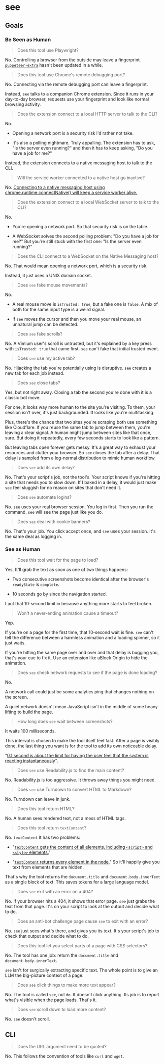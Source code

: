 # see

## Goals

### Be Seen as Human

> Does this tool use Playwright?

No. Controlling a browser from the outside may leave a fingerprint. [`puppeteer-extra`](https://github.com/berstend/puppeteer-extra) hasn't been updated in a while.

> Does this tool use Chrome's remote debugging port?

No. Connecting via the remote debugging port can leave a fingerprint.

Instead, `see` talks to a companion Chrome extension. Since it runs in your day-to-day browser, requests use your fingerprint and look like normal browsing activity.

> Does the extension connect to a local HTTP server to talk to the CLI?

No.

- Opening a network port is a security risk I'd rather not take.

- It's also a polling nightmare. Truly appalling. The extension has to ask, "Is the server even running?" and then it has to keep asking, "Do you have a job for me?"

Instead, the extension connects to a native messaging host to talk to the CLI.

> Will the service worker connected to a native host go inactive?

No. [Connecting to a native messaging host using chrome.runtime.connectNative() will keep a service worker alive.](https://developer.chrome.com/docs/extensions/develop/concepts/service-workers/lifecycle#:~:text=Connecting%20to%20a%20native%20messaging%20host%20using%20chrome.runtime.connectNative()%20will%20keep%20a%20service%20worker%20alive.)

> Does the extension connect to a local WebSocket server to talk to the CLI?

No.

- You're opening a network port. So that security risk is on the table.

- A WebSocket solves the second polling problem: "Do you have a job for me?" But you're still stuck with the first one: "Is the server even running?"

> Does the CLI connect to a WebSocket on the Native Messaging host?

No. That would mean opening a network port, which is a security risk.

Instead, it just uses a UNIX domain socket.

> Does `see` fake mouse movements?

No.

- A real mouse move is `isTrusted: true`, but a fake one is `false`. A mix of both for the same input type is a weird signal.

- If `see` moves the cursor and then you move your real mouse, an unnatural jump can be detected.

> Does `see` fake scrolls?

No. A Vimium user's scroll is untrusted, but it's explained by a key press with `isTrusted: true` that came first. `see` can't fake that initial trusted event.

> Does `see` use my active tab?

No. Hijacking the tab you're potentially using is disruptive. `see` creates a new tab for each job instead.

> Does `see` close tabs?

Yes, but not right away. Closing a tab the second you're done with it is a classic bot move.

For one, it looks way more human to the site you're visiting. To them, your session isn't over, it's just backgrounded. It looks like you're multitasking.

Plus, there's the chance that two sites you're scraping both use something like Cloudflare. If you reuse the same tab to jump between them, you're leaving a clear signal. A human might jump between sites like that once, sure. But doing it repeatedly, every few seconds starts to look like a pattern.

But leaving tabs open forever gets messy. It's a great way to exhaust your resources and clutter your browser. So `see` closes the tab after a delay. That delay is sampled from a log-normal distribution to mimic human workflow.

> Does `see` add its own delay?

No. That's your script's job, not the tool's. Your script knows if you're hitting a site that needs you to slow down. If I baked in a delay, it would just make `see` feel sluggish for no reason on sites that don't need it.

> Does `see` automate logins?

No. `see` uses your real browser session. You log in first. Then you run the command. `see` will see the page just like you do.

> Does `see` deal with cookie banners?

No. That's your job. You click accept once, and `see` uses your session. It's the same deal as logging in.

### See as Human

> Does this tool wait for the page to load?

Yes. It'll grab the text as soon as one of two things happens:

- Two consecutive screenshots become identical after the browser's `readyState` is `complete`.

- 10 seconds go by since the navigation started.

I put that 10-second limit in because anything more starts to feel broken.

> Won't a never-ending animation cause a timeout?

Yep.

If you're on a page for the first time, that 10-second wait is fine. `see` can't tell the difference between a harmless animation and a loading spinner, so it just waits.

If you're hitting the same page over and over and that delay is bugging you, that's your cue to fix it. Use an extension like uBlock Origin to hide the animation.

> Does `see` check network requests to see if the page is done loading?

No.

A network call could just be some analytics ping that changes nothing on the screen.

A quiet network doesn't mean JavaScript isn't in the middle of some heavy lifting to build the page.

> How long does `see` wait between screenshots?

It waits 100 milliseconds.

This interval is chosen to make the tool itself feel fast. After a page is visibly done, the last thing you want is for the tool to add its own noticeable delay.

"[0.1 second is about the limit for having the user feel that the system is reacting instantaneously](https://www.nngroup.com/articles/response-times-3-important-limits/#:~:text=0.1%20second%20is%20about%20the%20limit%20for%20having%20the%20user%20feel%20that%20the%20system%20is%20reacting%20instantaneously)".

> Does `see` use Readability.js to find the main content?

No. Readability.js is too aggressive. It throws away things you might need.

> Does `see` use Turndown to convert HTML to Markdown?

No. Turndown can leave in junk.

> Does this tool return HTML?

No. A human sees rendered text, not a mess of HTML tags.

> Does this tool return `textContent`?

No. `textContent` It has two problems:

- "[`textContent` gets the content of all elements, including `<script>` and `<style>` elements.](https://developer.mozilla.org/en-US/docs/Web/API/Node/textContent#:~:text=textContent%20gets%20the%20content%20of%20all%20elements%2C%20including%20%3Cscript%3E%20and%20%3Cstyle%3E%20elements.)"

- "[`textContent` returns every element in the node.](https://developer.mozilla.org/en-US/docs/Web/API/Node/textContent#:~:text=textContent%20returns%20every%20element%20in%20the%20node.)" So it'll happily give you text from elements that are hidden.

That's why the tool returns the `document.title` and `document.body.innerText` as a single block of text. This saves tokens for a large language model.

> Does `see` exit with an error on a 404?

No. If your browser hits a 404, it shows that error page. `see` just grabs the text from that page. It's on your script to look at the output and decide what to do.

> Does an anti-bot challenge page cause `see` to exit with an error?

No. `see` just sees what's there, and gives you its text. It's your script's job to check that output and decide what to do.

> Does this tool let you select parts of a page with CSS selectors?

No. The tool has one job: return the `document.title` and `document.body.innerText`.

`see` isn't for surgically extracting specific text. The whole point is to give an LLM the big-picture context of a page.

> Does `see` click things to make more text appear?

No. The tool is called `see`, not `do`. It doesn't click anything. Its job is to report what's visible when the page loads. That's it.

> Does `see` scroll down to load more content?

No. `see` doesn't scroll.

## CLI

> Does the URL argument need to be quoted?

No. This follows the convention of tools like `curl` and `wget`.
